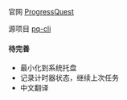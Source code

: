 官网 [ProgressQuest](http://progressquest.com "ProgressQuest官网")

源项目 [pq-cli](https://github.com/rr-/pq-cli "ProgressQuest Python 版")

#### 待完善

+ 最小化到系统托盘
+ 记录计时器状态，继续上次任务
+ 中文翻译

